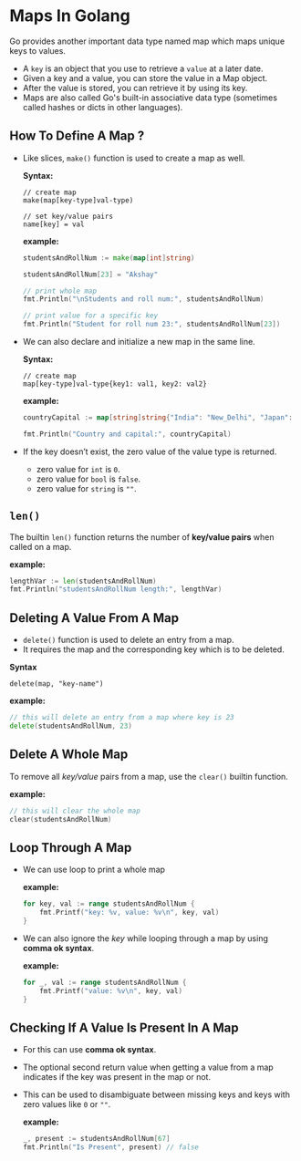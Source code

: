 # Maps In Golang

Go provides another important data type named map which maps unique keys to values.

* A `key` is an object that you use to retrieve a `value` at a later date.
* Given a key and a value, you can store the value in a Map object.
* After the value is stored, you can retrieve it by using its key.
* Maps are also called Go's built-in associative data type (sometimes called hashes or dicts in other languages).


## How To Define A Map ?

* Like slices, `make()` function is used to create a map as well.

    **Syntax:**
    ```
    // create map
    make(map[key-type]val-type)

    // set key/value pairs
    name[key] = val
    ```

    **example:**
    ```go
    studentsAndRollNum := make(map[int]string)

    studentsAndRollNum[23] = "Akshay"

    // print whole map
    fmt.Println("\nStudents and roll num:", studentsAndRollNum)

    // print value for a specific key
    fmt.Println("Student for roll num 23:", studentsAndRollNum[23])
    ```

* We can also declare and initialize a new map in the same line.
    
    **Syntax:**
    ```
    // create map
    map[key-type]val-type{key1: val1, key2: val2}
    ```

    **example:**
    ```go
    countryCapital := map[string]string{"India": "New_Delhi", "Japan": "Tokyo"}

    fmt.Println("Country and capital:", countryCapital)
    ```
* If the key doesn’t exist, the zero value of the value type is returned.
    - zero value for `int` is `0`.
    - zero value for `bool` is `false`.
    - zero value for `string` is `""`.


## `len()`
The builtin `len()` function returns the number of **key/value pairs** when called on a map.

**example:**
```go
lengthVar := len(studentsAndRollNum)
fmt.Println("studentsAndRollNum length:", lengthVar)
```


## Deleting A Value From A Map 

* `delete()` function is used to delete an entry from a map.
* It requires the map and the corresponding key which is to be deleted.

**Syntax**
```
delete(map, "key-name")
```

**example:**
```go
// this will delete an entry from a map where key is 23
delete(studentsAndRollNum, 23)
```


## Delete A Whole Map
To remove all *key/value* pairs from a map, use the `clear()` builtin function.

**example:**

```go
// this will clear the whole map
clear(studentsAndRollNum)
```


## Loop Through A Map
* We can use loop to print a whole map

    **example:**
    ```go
    for key, val := range studentsAndRollNum {
        fmt.Printf("key: %v, value: %v\n", key, val)
    }
    ```
* We can also ignore the *key* while looping through a map by using **comma ok syntax**.

    **example:**
    ```go
    for _, val := range studentsAndRollNum {
        fmt.Printf("value: %v\n", key, val)
    }
    ```


## Checking If A Value Is Present In A Map

* For this can use **comma ok syntax**.
* The optional second return value when getting a value from a map indicates if the key was present in the map or not.
* This can be used to disambiguate between missing keys and keys with zero values like `0` or `""`. 

    **example:**
    ```go
    _, present := studentsAndRollNum[67]
    fmt.Println("Is Present", present) // false
    ```
